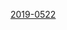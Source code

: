 
[2019-0522](itms-services://?action=download-manifest&url=https://ayn2110.github.io/MuMoApp/manifest.plist)



